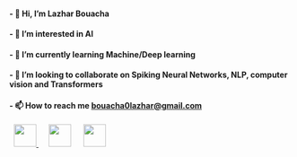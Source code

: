 #### - 👋 Hi, I’m Lazhar Bouacha
#### - 👀 I’m interested in AI
#### - 🌱 I’m currently learning Machine/Deep learning
#### - 💞️ I’m looking to collaborate on Spiking Neural Networks, NLP, computer vision and Transformers
#### - 📫 How to reach me bouacha0lazhar@gmail.com

<!---
bouachalazhar/bouachalazhar is a ✨ special ✨ repository because its `README.md` (this file) appears on your GitHub profile.
You can click the Preview link to take a look at your changes.

&nbsp;
<a href="https://www.linkedin.com/in/bouachalazhar/" target="_blank">
  [<img width="auto" height="40" src="https://user-images.githubusercontent.com/78004884/184871886-684aa9d8-44e9-4bc3-b007-3307fa1409d9.png" />](https://www.linkedin.com/in/bouachalazhar/)
</a>
&emsp;
[<img width="auto" height="40" src="https://user-images.githubusercontent.com/78004884/184872213-d39d0096-0d6b-4418-9400-1e5ec5fe0651.png" />](https://stackoverflow.com/users/13450899/bouachalazhar)
&emsp;
[<img width="auto" height="40" src="https://user-images.githubusercontent.com/78004884/184872408-31961c73-b58a-4a34-b3aa-486706e66172.png" />](https://www.kaggle.com/bouachalazhar)
-->

&nbsp;
<a href="https://www.linkedin.com/in/bouachalazhar/" target="_blank">
  <img width="auto" height="40" src="https://user-images.githubusercontent.com/78004884/184871886-684aa9d8-44e9-4bc3-b007-3307fa1409d9.png" />
</a>
&emsp;
[<img width="auto" height="40" src="https://user-images.githubusercontent.com/78004884/184872213-d39d0096-0d6b-4418-9400-1e5ec5fe0651.png" />](https://stackoverflow.com/users/13450899/bouachalazhar)
&emsp;
[<img width="auto" height="40" src="https://user-images.githubusercontent.com/78004884/184872408-31961c73-b58a-4a34-b3aa-486706e66172.png" />](https://www.kaggle.com/bouachalazhar)


